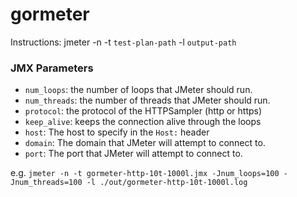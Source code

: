 # gormeter

Instructions:
jmeter -n -t `test-plan-path` -l `output-path`

### JMX Parameters

- `num_loops`: the number of loops that JMeter should run.
- `num_threads`: the number of threads that JMeter should run.
- `protocol`: the protocol of the HTTPSampler (http or https)
- `keep_alive`: keeps the connection alive through the loops
- `host`: The host to specify in the `Host:` header
- `domain`: The domain that JMeter will attempt to connect to.
- `port`: The port that JMeter will attempt to connect to.

e.g.
```jmeter -n -t gormeter-http-10t-1000l.jmx -Jnum_loops=100 -Jnum_threads=100 -l ./out/gormeter-http-10t-1000l.log```
